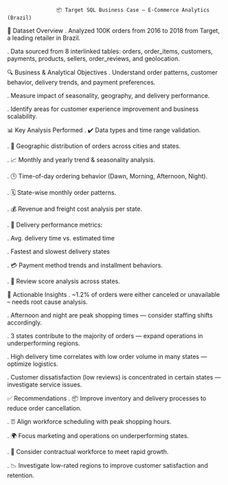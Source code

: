                     📦 Target SQL Business Case — E-Commerce Analytics (Brazil)
📁 Dataset Overview
. Analyzed 100K orders from 2016 to 2018 from Target, a leading retailer in Brazil.

. Data sourced from 8 interlinked tables: orders, order_items, customers, payments, products, sellers, order_reviews, and geolocation.

🔍 Business & Analytical Objectives
. Understand order patterns, customer behavior, delivery trends, and payment preferences.

. Measure impact of seasonality, geography, and delivery performance.

. Identify areas for customer experience improvement and business scalability.

📊 Key Analysis Performed
. ✔️ Data types and time range validation.

. 📍 Geographic distribution of orders across cities and states.

. 📈 Monthly and yearly trend & seasonality analysis.

. 🕒 Time-of-day ordering behavior (Dawn, Morning, Afternoon, Night).

. 🗓️ State-wise monthly order patterns.

. 💰 Revenue and freight cost analysis per state.

. 🚚 Delivery performance metrics:

. Avg. delivery time vs. estimated time

. Fastest and slowest delivery states

. 💳 Payment method trends and installment behaviors.

. 🌟 Review score analysis across states.

📌 Actionable Insights
. ~1.2% of orders were either canceled or unavailable – needs root cause analysis.

. Afternoon and night are peak shopping times — consider staffing shifts accordingly.

. 3 states contribute to the majority of orders — expand operations in underperforming regions.

. High delivery time correlates with low order volume in many states — optimize logistics.

. Customer dissatisfaction (low reviews) is concentrated in certain states — investigate service issues.

✅ Recommendations
. 📦 Improve inventory and delivery processes to reduce order cancellation.

. ⏰ Align workforce scheduling with peak shopping hours.

. 🌍 Focus marketing and operations on underperforming states.

. 🚀 Consider contractual workforce to meet rapid growth.

. 📉 Investigate low-rated regions to improve customer satisfaction and retention.

